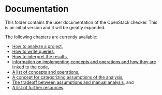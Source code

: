 # Documentation

This folder contains the user documentation of the OpenStack checker. This is an initial version and it will be greatly expanded.

The following chapters are currently available:

* [How to analyze a project](analyzing-project.md),
* [How to write queries](writing-queries.md),
* [How to interpret the results](understanding-results.md),
* [Information on implementing concepts and operations and how they are linked to the code](concepts-and-operations.md),
* [A list of concepts and operations](list-concepts-and-operations.md),
* [A concept for categorizing assumptions of the analysis](assumptions-concept.md),
* [The tradeoff between assumptions and manual analysis](assumptions-tradeoff.md), and
* [A list of further resources](more-resources.md).
